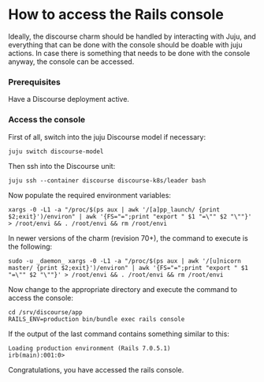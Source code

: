# How to access the Rails console

Ideally, the discourse charm should be handled by interacting with Juju, and everything that can be done with the console should
be doable with juju actions. In case there is something that needs to be done with the console anyway, the console can be accessed.

### Prerequisites

Have a Discourse deployment active.

### Access the console

First of all, switch into the juju Discourse model if necessary:
```
juju switch discourse-model
```
Then ssh into the Discourse unit:
```
juju ssh --container discourse discourse-k8s/leader bash   
```
Now populate the required environment variables:
```
xargs -0 -L1 -a "/proc/$(ps aux | awk '/[a]pp_launch/ {print $2;exit}')/environ" | awk '{FS="=";print "export " $1 "=\"" $2 "\""}' > /root/envi && . /root/envi && rm /root/envi
```
In newer versions of the charm (revision 70+), the command to execute is the following:
```
sudo -u _daemon_ xargs -0 -L1 -a "/proc/$(ps aux | awk '/[u]nicorn master/ {print $2;exit}')/environ" | awk '{FS="=";print "export " $1 "=\"" $2 "\""}' > /root/envi && . /root/envi && rm /root/envi
```
Now change to the appropriate directory and execute the command to access the console:
```
cd /srv/discourse/app
RAILS_ENV=production bin/bundle exec rails console
```
If the output of the last command contains something similar to this:
```
Loading production environment (Rails 7.0.5.1)
irb(main):001:0>
```
Congratulations, you have accessed the rails console.